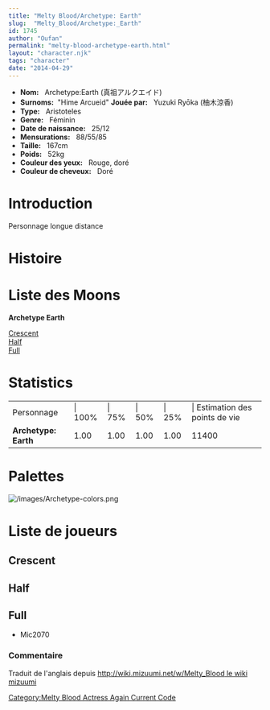 ```yaml
---
title: "Melty Blood/Archetype: Earth"
slug:  "Melty_Blood/Archetype:_Earth"
id: 1745
author: "Oufan"
permalink: "melty-blood-archetype-earth.html"
layout: "character.njk"
tags: "character"
date: "2014-04-29"
---
```


- **Nom:**   Archetype:Earth (真祖アルクエイド)
- **Surnoms:**  "Hime Arcueid"  **Jouée par:**   Yuzuki Ryōka (柚木涼香) 
- **Type:**   Aristoteles
- **Genre:**   Féminin
- **Date de naissance:**   25/12
- **Mensurations:**   88/55/85
- **Taille:**   167cm
- **Poids:**   52kg
- **Couleur des yeux:**   Rouge, doré
- **Couleur de cheveux:**   Doré

# Introduction

Personnage longue distance

# Histoire

# Liste des Moons

**Archetype Earth**

[Crescent](Melty_Blood/Archetype_Earth/Crescent_Moon)  
[Half](Melty_Blood/Archetype_Earth/Half_Moon)  
[Full](Melty_Blood/Archetype_Earth/Full_Moon)  

# Statistics

|                      |         |        |        |        |                                 |
|----------------------|---------|--------|--------|--------|---------------------------------|
| Personnage           | \| 100% | \| 75% | \| 50% | \| 25% | \| Estimation des points de vie |
| **Archetype: Earth** | 1.00    | 1.00   | 1.00   | 1.00   | 11400                           |

# Palettes

![](/images/Archetype-colors.png "/images/Archetype-colors.png")

# Liste de joueurs

## Crescent

## Half

## Full

- Mic2070

### Commentaire

Traduit de l'anglais depuis [http://wiki.mizuumi.net/w/Melty_Blood le
wiki
mizuumi](http://wiki.mizuumi.net/w/Melty_Blood_le_wiki_mizuumi)

[Category:Melty Blood Actress Again Current
Code](Category:Melty_Blood_Actress_Again_Current_Code)
